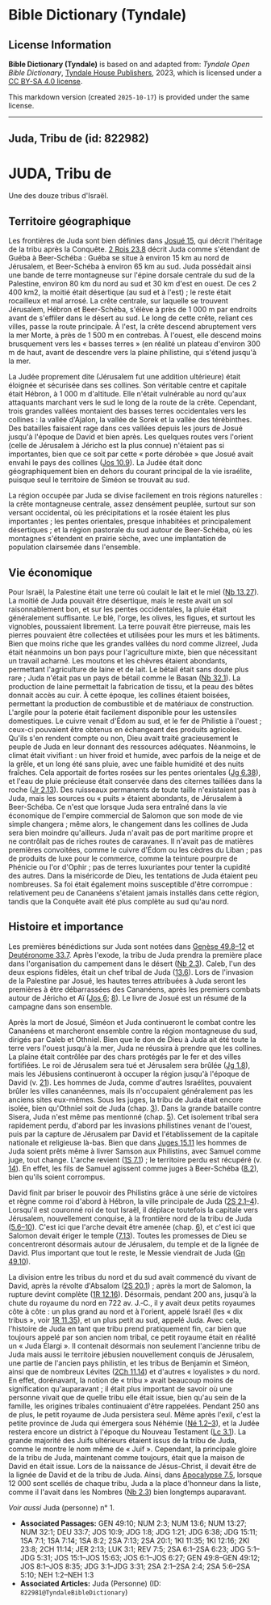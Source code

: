 # Bible Dictionary (Tyndale)

## License Information

**Bible Dictionary (Tyndale)** is based on and adapted from: _Tyndale Open Bible Dictionary_, [Tyndale House Publishers](https://tyndaleopenresources.com/), 2023, which is licensed under a [CC BY-SA 4.0 license](https://creativecommons.org/licenses/by-sa/4.0/legalcode.en).

This markdown version (created `2025-10-17`) is provided under the same license.



--------------------------------

## Juda, Tribu de (id: 822982)

JUDA, Tribu de
==============

Une des douze tribus d'Israël.

Territoire géographique
-----------------------

Les frontières de Juda sont bien définies dans [Josué 15](https://ref.ly/Josh15:1-Josh15:63), qui décrit l'héritage de la tribu après la Conquête. [2 Rois 23\.8](https://ref.ly/2Kgs23:8) décrit Juda comme s'étendant de Guéba à Beer\-Schéba : Guéba se situe à environ 15 km au nord de Jérusalem, et Beer\-Schéba à environ 65 km au sud. Juda possédait ainsi une bande de terre montagneuse sur l'épine dorsale centrale du sud de la Palestine, environ 80 km du nord au sud et 30 km d'est en ouest. De ces 2 400 km2, la moitié était désertique (au sud et à l'est) ; le reste était rocailleux et mal arrosé. La crête centrale, sur laquelle se trouvent Jérusalem, Hébron et Beer\-Schéba, s'élève à près de 1 000 m par endroits avant de s'effiler dans le désert au sud. Le long de cette crête, reliant ces villes, passe la route principale. À l'est, la crête descend abruptement vers la mer Morte, à près de 1 500 m en contrebas. À l'ouest, elle descend moins brusquement vers les « basses terres » (en réalité un plateau d'environ 300 m de haut, avant de descendre vers la plaine philistine, qui s'étend jusqu'à la mer.

La Judée proprement dite (Jérusalem fut une addition ultérieure) était éloignée et sécurisée dans ses collines. Son véritable centre et capitale était Hébron, à 1 000 m d'altitude. Elle n'était vulnérable au nord qu'aux attaquants marchant vers le sud le long de la route de la crête. Cependant, trois grandes vallées montaient des basses terres occidentales vers les collines : la vallée d'Ajalon, la vallée de Sorek et la vallée des térébinthes. Des batailles faisaient rage dans ces vallées depuis les jours de Josué jusqu'à l'époque de David et bien après. Les quelques routes vers l'orient (celle de Jérusalem à Jéricho est la plus connue) n'étaient pas si importantes, bien que ce soit par cette « porte dérobée » que Josué avait envahi le pays des collines ([Jos 10\.9](https://ref.ly/Josh10:9)). La Judée était donc géographiquement bien en dehors du courant principal de la vie israélite, puisque seul le territoire de Siméon se trouvait au sud.

La région occupée par Juda se divise facilement en trois régions naturelles : la crête montagneuse centrale, assez densément peuplée, surtout sur son versant occidental, où les précipitations et la rosée étaient les plus importantes ; les pentes orientales, presque inhabitées et principalement désertiques ; et la région pastorale du sud autour de Beer\-Schéba, où les montagnes s'étendent en prairie sèche, avec une implantation de population clairsemée dans l'ensemble.

Vie économique
--------------

Pour Israël, la Palestine était une terre où coulait le lait et le miel ([Nb 13\.27](https://ref.ly/Num13:27)). La moitié de Juda pouvait être désertique, mais le reste avait un sol raisonnablement bon, et sur les pentes occidentales, la pluie était généralement suffisante. Le blé, l'orge, les olives, les figues, et surtout les vignobles, poussaient librement. La terre pouvait être pierreuse, mais les pierres pouvaient être collectées et utilisées pour les murs et les bâtiments. Bien que moins riche que les grandes vallées du nord comme Jizreel, Juda était néanmoins un bon pays pour l'agriculture mixte, bien que nécessitant un travail acharné. Les moutons et les chèvres étaient abondants, permettant l'agriculture de laine et de lait. Le bétail était sans doute plus rare ; Juda n'était pas un pays de bétail comme le Basan ([Nb 32\.1](https://ref.ly/Num32:1)). La production de laine permettait la fabrication de tissu, et la peau des bêtes donnait accès au cuir. À cette époque, les collines étaient boisées, permettant la production de combustible et de matériaux de construction. L'argile pour la poterie était facilement disponible pour les ustensiles domestiques. Le cuivre venait d'Édom au sud, et le fer de Philistie à l'ouest ; ceux\-ci pouvaient être obtenus en échangeant des produits agricoles. Qu'ils s'en rendent compte ou non, Dieu avait traité gracieusement le peuple de Juda en leur donnant des ressources adéquates. Néanmoins, le climat était vivifiant : un hiver froid et humide, avec parfois de la neige et de la grêle, et un long été sans pluie, avec une faible humidité et des nuits fraîches. Cela apportait de fortes rosées sur les pentes orientales ([Jg 6\.38](https://ref.ly/Judg6:38)), et l'eau de pluie précieuse était conservée dans des citernes taillées dans la roche ([Jr 2\.13](https://ref.ly/Jer2:13)). Des ruisseaux permanents de toute taille n'existaient pas à Juda, mais les sources ou « puits » étaient abondants, de Jérusalem à Beer\-Schéba. Ce n'est que lorsque Juda sera entraîné dans la vie économique de l'empire commercial de Salomon que son mode de vie simple changera ; même alors, le changement dans les collines de Juda sera bien moindre qu'ailleurs. Juda n'avait pas de port maritime propre et ne contrôlait pas de riches routes de caravanes. Il n'avait pas de matières premières convoitées, comme le cuivre d'Édom ou les cèdres du Liban ; pas de produits de luxe pour le commerce, comme la teinture pourpre de Phénicie ou l'or d'Ophir ; pas de terres luxuriantes pour tenter la cupidité des autres. Dans la miséricorde de Dieu, les tentations de Juda étaient peu nombreuses. Sa foi était également moins susceptible d'être corrompue : relativement peu de Cananéens s'étaient jamais installés dans cette région, tandis que la Conquête avait été plus complète au sud qu'au nord.

Histoire et importance
----------------------

Les premières bénédictions sur Juda sont notées dans [Genèse 49\.8–12](https://ref.ly/Gen49:8-Gen49:12) et [Deutéronome 33\.7](https://ref.ly/Deut33:7). Après l'exode, la tribu de Juda prendra la première place dans l'organisation du campement dans le désert ([Nb 2\.3](https://ref.ly/Num2:3)). Caleb, l'un des deux espions fidèles, était un chef tribal de Juda ([13\.6](https://ref.ly/Num13:6)). Lors de l'invasion de la Palestine par Josué, les hautes terres attribuées à Juda seront les premières à être débarrassées des Cananéens, après les premiers combats autour de Jéricho et Aï ([Jos 6](https://ref.ly/Josh6:1-Josh6:27); [8](https://ref.ly/Josh8:1-Josh8:35)). Le livre de Josué est un résumé de la campagne dans son ensemble.

Après la mort de Josué, Siméon et Juda continueront le combat contre les Cananéens et marcheront ensemble contre la région montagneuse du sud, dirigés par Caleb et Othniel. Bien que le don de Dieu à Juda ait été toute la terre vers l'ouest jusqu'à la mer, Juda ne réussira à prendre que les collines. La plaine était contrôlée par des chars protégés par le fer et des villes fortifiées. Le roi de Jérusalem sera tué et Jérusalem sera brûlée ([Jg 1\.8](https://ref.ly/Judg1:8)), mais les Jébusiens continueront à occuper la région jusqu'à l'époque de David (v. [21](https://ref.ly/Judg1:21)). Les hommes de Juda, comme d'autres Israélites, pouvaient brûler les villes cananéennes, mais ils n'occupaient généralement pas les anciens sites eux\-mêmes. Sous les juges, la tribu de Juda était encore isolée, bien qu'Othniel soit de Juda (chap. [3](https://ref.ly/Judg3:1-Judg3:31)). Dans la grande bataille contre Sisera, Juda n'est même pas mentionné (chap. [5](https://ref.ly/Judg5:1-Judg5:31)). Cet isolement tribal sera rapidement perdu, d'abord par les invasions philistines venant de l'ouest, puis par la capture de Jérusalem par David et l'établissement de la capitale nationale et religieuse là\-bas. Bien que dans [Juges 15\.11](https://ref.ly/Judg15:11) les hommes de Juda soient prêts même à livrer Samson aux Philistins, avec Samuel comme juge, tout change. L'arche revient ([1S 7\.1](https://ref.ly/1Sam7:1)) ; le territoire perdu est récupéré (v. [14](https://ref.ly/1Sam7:14)). En effet, les fils de Samuel agissent comme juges à Beer\-Schéba ([8\.2](https://ref.ly/1Sam8:2)), bien qu'ils soient corrompus.

David finit par briser le pouvoir des Philistins grâce à une série de victoires et règne comme roi d'abord à Hébron, la ville principale de Juda ([2S 2\.1–4](https://ref.ly/2Sam2:1-2Sam2:4)). Lorsqu'il est couronné roi de tout Israël, il déplace toutefois la capitale vers Jérusalem, nouvellement conquise, à la frontière nord de la tribu de Juda ([5\.6–10](https://ref.ly/2Sam5:6-2Sam5:10)). C'est ici que l'arche devait être amenée (chap. [6](https://ref.ly/2Sam6:1-2Sam6:23)), et c'est ici que Salomon devait ériger le temple ([7\.13](https://ref.ly/2Sam7:13)). Toutes les promesses de Dieu se concentreront désormais autour de Jérusalem, du temple et de la lignée de David. Plus important que tout le reste, le Messie viendrait de Juda ([Gn 49\.10](https://ref.ly/Gen49:10)).

La division entre les tribus du nord et du sud avait commencé du vivant de David, après la révolte d'Absalom ([2S 20\.1](https://ref.ly/2Sam20:1)) ; après la mort de Salomon, la rupture devint complète ([1R 12\.16](https://ref.ly/1Kgs12:16)). Désormais, pendant 200 ans, jusqu'à la chute du royaume du nord en 722 av. J.‑C., il y avait deux petits royaumes côte à côte : un plus grand au nord et à l'orient, appelé Israël (les « dix tribus », voir [1R 11\.35](https://ref.ly/1Kgs11:35)), et un plus petit au sud, appelé Juda. Avec cela, l'histoire de Juda en tant que tribu prend pratiquement fin, car bien que toujours appelé par son ancien nom tribal, ce petit royaume était en réalité un « Juda Élargi ». Il contenait désormais non seulement l'ancienne tribu de Juda mais aussi le territoire jébusien nouvellement conquis de Jérusalem, une partie de l'ancien pays philistin, et les tribus de Benjamin et Siméon, ainsi que de nombreux Lévites ([2Ch 11\.14](https://ref.ly/2Chr11:14)) et d'autres « loyalistes » du nord. En effet, dorénavant, la notion de « tribu » avait beaucoup moins de signification qu'auparavant ; il était plus important de savoir où une personne vivait que de quelle tribu elle était issue, bien qu'au sein de la famille, les origines tribales continuaient d'être rappelées. Pendant 250 ans de plus, le petit royaume de Juda persistera seul. Même après l'exil, c'est la petite province de Juda qui émergera sous Néhémie ([Né 1\.2–3](https://ref.ly/Neh1:2-Neh1:3)), et la Judée restera encore un district à l'époque du Nouveau Testament ([Lc 3\.1](https://ref.ly/Luke3:1)). La grande majorité des Juifs ultérieurs étaient issus de la tribu de Juda, comme le montre le nom même de « Juif ». Cependant, la principale gloire de la tribu de Juda, maintenant comme toujours, était que la maison de David en était issue. Lors de la naissance de Jésus\-Christ, il devait être de la lignée de David et de la tribu de Juda. Ainsi, dans [Apocalypse 7\.5](https://ref.ly/Rev7:5), lorsque 12 000 sont scellés de chaque tribu, Juda a la place d'honneur dans la liste, comme il l'avait dans les Nombres ([Nb 2\.3](https://ref.ly/Num2:3)) bien longtemps auparavant.

*Voir aussi* Juda (personne) n° 1.

* **Associated Passages:** GEN 49:10; NUM 2:3; NUM 13:6; NUM 13:27; NUM 32:1; DEU 33:7; JOS 10:9; JDG 1:8; JDG 1:21; JDG 6:38; JDG 15:11; 1SA 7:1; 1SA 7:14; 1SA 8:2; 2SA 7:13; 2SA 20:1; 1KI 11:35; 1KI 12:16; 2KI 23:8; 2CH 11:14; JER 2:13; LUK 3:1; REV 7:5; 2SA 6:1–2SA 6:23; JDG 5:1–JDG 5:31; JOS 15:1–JOS 15:63; JOS 6:1–JOS 6:27; GEN 49:8–GEN 49:12; JOS 8:1–JOS 8:35; JDG 3:1–JDG 3:31; 2SA 2:1–2SA 2:4; 2SA 5:6–2SA 5:10; NEH 1:2–NEH 1:3
* **Associated Articles:** Juda (Personne) (ID: `822981@TyndaleBibleDictionary`)

